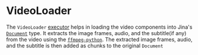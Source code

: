 # VideoLoader

The `VideoLoader` [executor](https://docs.jina.ai/fundamentals/executor/) helps in loading the video components into Jina's [`Document`](https://docs.jina.ai/fundamentals/document/) type.
It extracts the image frames, audio, and the subtitle(if any) from the video using the [`ffmpeg-python`](https://github.com/kkroening/ffmpeg-python).
The extracted image frames, audio, and the subtitle is then added as chunks to the original `Document`
